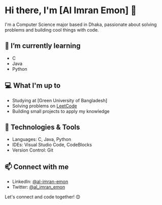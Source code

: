 # Hi there, I'm [Al Imran Emon] 👋

I'm a Computer Science major based in Dhaka, passionate about solving problems and building cool things with code.

## 🌱 I’m currently learning

- C
- Java
- Python

## 💻 What I'm up to

- Studying at [Green University of Bangladesh]
- Solving problems on [LeetCode](https://leetcode.com/imranonweb/)
- Building small projects to apply my knowledge

## 🔧 Technologies & Tools

- Languages: C, Java, Python
- IDEs: Visual Studio Code, CodeBlocks
- Version Control: Git

## 📫 Connect with me

- LinkedIn: [@al-imran-emon](https://www.linkedin.com/in/al-imran-emon/)
- Twitter: [@al_imran_emon](https://twitter.com/al_imran_emon)

Let's connect and code together! 😊
